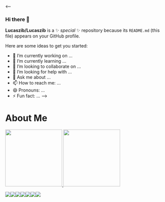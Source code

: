 <--
### Hi there 👋

**Lucaszib/Lucaszib** is a ✨ _special_ ✨ repository because its `README.md` (this file) appears on your GitHub profile.

Here are some ideas to get you started:

- 🔭 I’m currently working on ...
- 🌱 I’m currently learning ...
- 👯 I’m looking to collaborate on ...
- 🤔 I’m looking for help with ...
- 💬 Ask me about ...
- 📫 How to reach me: ...
- 😄 Pronouns: ...
- ⚡ Fun fact: ...
-->
# About Me

<div>
<a href="https://github.com/lucaszib">
<img height="180em" src="https://github-readme-stats.vercel.app/api/top-langs/?username=lucaszib&layout=compact&langs_count=7&theme=dark"/>
<img height="180em" src="https://github-readme-stats.vercel.app/api?username=lucaszib&show_icons=true&theme=dracula&include_all_commits=true&count_private=true"/>
</div>

<img src="https://img.shields.io/badge/HTML5-E34F26?style=for-the-badge&logo=html5&logoColor=white" /><img src="https://img.shields.io/badge/CSS3-1572B6?style=for-the-badge&logo=css3&logoColor=white" /><img src="https://img.shields.io/badge/Javascript-323330?style=for-the-badge&logo=javascript&logoColor=F7DF1E" /><img src="https://img.shields.io/badge/Python-14354C?style=for-the-badge&logo=python&logoColor=white" /><img src="https://img.shields.io/badge/Java-ED8B00?style=for-the-badge&logo=java&logoColor=white" /><img src="https://img.shields.io/badge/Shell_Script-121011?style=for-the-badge&logo=gnu-bash&logoColor=white" /><img src="https://img.shields.io/badge/MySQL-00000F?style=for-the-badge&logo=mysql&logoColor=white" />

